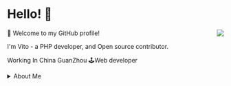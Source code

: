 # Hello! 👋

<img align="right" src="https://github-readme-stats.vercel.app/api?username=LittleTrue&show_icons=true&icon_color=805AD5&text_color=718096&bg_color=ffffff&hide_title=true" />

🎉 Welcome to my GitHub profile!

I'm Vito - a PHP developer, and Open source contributor. 

Working In China GuanZhou 🕹Web developer 

<details>
<summary>About Me </summary>

 
</details>
